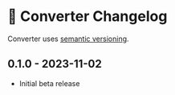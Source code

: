 # 📅 Converter Changelog

Converter uses [semantic versioning](https://semver.org/).

## 0.1.0 - 2023-11-02

* Initial beta release
